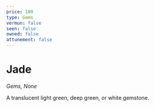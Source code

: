 ```yaml
---
price: 100
type: Gems
vermun: false
seen: false
owned: false
attunement: false
---
```

# Jade

*Gems, None*

A translucent light green, deep green, or white gemstone.